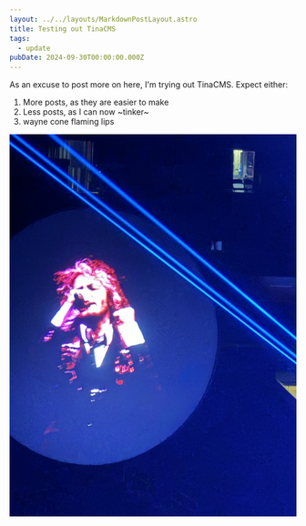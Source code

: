 ```yaml
---
layout: ../../layouts/MarkdownPostLayout.astro
title: Testing out TinaCMS
tags:
  - update
pubDate: 2024-09-30T00:00:00.000Z
---
```


As an excuse to post more on here, I'm trying out TinaCMS. Expect either:

1. More posts, as they are easier to make
2. Less posts, as I can now \~tinker\~
3. wayne cone flaming lips

![](../../img/public/img/IMG_0480.jpeg)
